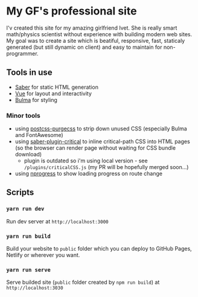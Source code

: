 # My GF's professional site

I'v created this site for my amazing girlfriend Ivet. She is really smart math/physics scientist without experience with building modern web sites.
My goal was to create a site which is beatiful, responsive, fast, staticaly generated (but still dynamic on client) and easy to maintain for non-programmer.

## Tools in use

- [Saber](https://saber.land) for static HTML generation
- [Vue](https://vuejs.org/) for layout and interactivity
- [Bulma](https://bulma.io/) for styling

### Minor tools

- using [postcss-purgecss](https://github.com/FullHuman/postcss-purgecss) to strip down unused CSS (especially Bulma and FontAwesome)
- using [saber-plugin-critical](https://github.com/egoist/saber-plugin-critical) to inline critical-path CSS into HTML pages (so the browser can render page without waiting for CSS bundle download)
  - plugin is outdated so i'm using local version - see `/plugins/criticalCSS.js` (my PR will be hopefully merged soon...)
- using [nprogress](https://github.com/rstacruz/nprogress) to show loading progress on route change

## Scripts

### `yarn run dev`

Run dev server at `http://localhost:3000`

### `yarn run build`

Build your website to `public` folder which you can deploy to GitHub Pages, Netlify or wherever you want.

### `yarn run serve`

Serve builded site (`public` folder created by `npm run build`) at `http://localhost:3030`
